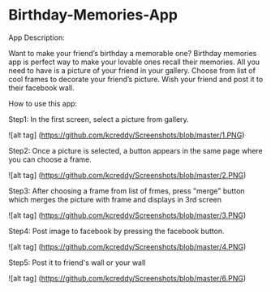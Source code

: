# Birthday-Memories-App

App Description: 

Want to make your friend’s birthday a memorable one? 
Birthday memories app is perfect way to make your lovable ones recall their memories. 
All you need to have is a picture of your friend in your gallery. 
Choose from list of cool frames to decorate your friend’s picture. 
Wish your friend and post it to their facebook wall. 

How to use this app:

Step1: In the first screen, select a picture from gallery.

![alt tag] (https://github.com/kcreddy/Screenshots/blob/master/1.PNG)

Step2: Once a picture is selected, a button appears in the same page where you can choose a frame.

![alt tag] (https://github.com/kcreddy/Screenshots/blob/master/2.PNG)

Step3: After choosing a frame from list of frmes, press "merge" button which merges the picture with frame and displays in 3rd screen

![alt tag] (https://github.com/kcreddy/Screenshots/blob/master/3.PNG)

Step4: Post image to facebook by pressing the facebook button.

![alt tag] (https://github.com/kcreddy/Screenshots/blob/master/4.PNG)

Step5: Post it to friend's wall or your wall

![alt tag] (https://github.com/kcreddy/Screenshots/blob/master/6.PNG)

